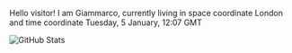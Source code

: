 Hello visitor! I am Giammarco, currently living in space coordinate London and time coordinate Tuesday, 5 January, 12:07 GMT

![GitHub Stats](https://github-readme-stats.vercel.app/api?username=grcasanova)
